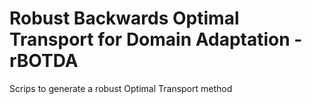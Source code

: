 # Robust Backwards Optimal Transport for Domain Adaptation - rBOTDA
Scrips to generate a robust Optimal Transport method
